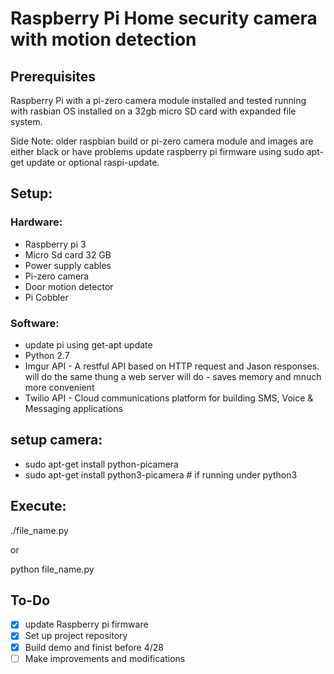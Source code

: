 # Raspberry Pi Home security camera with motion detection #

## Prerequisites ##

Raspberry Pi with a pi-zero camera module installed and tested running with rasbian OS installed on a 32gb micro SD card with expanded file system.

Side Note: older raspbian build or pi-zero camera module and images are either black or have problems update raspberry pi firmware using sudo apt-get update or optional raspi-update.

## Setup: ##

### Hardware: ###
* Raspberry pi 3
* Micro Sd card 32 GB
* Power supply cables
* Pi-zero camera
* Door motion detector
* Pi Cobbler

### Software: ###
- update pi using get-apt update
- Python 2.7
- Imgur API - A restful API based on HTTP request and Jason responses. will do the same thung a web server will do - saves memory and mnuch more convenient
- Twilio API - Cloud communications platform for building SMS, Voice & Messaging applications

## setup camera: ##
- sudo apt-get install python-picamera
- sudo apt-get install python3-picamera  # if running under python3

## Execute: ##
./file_name.py

or 

python file_name.py

## To-Do ##

- [X] update Raspberry pi firmware
- [X] Set up project repository
- [X] Build demo and finist before 4/28
- [ ] Make improvements and modifications
